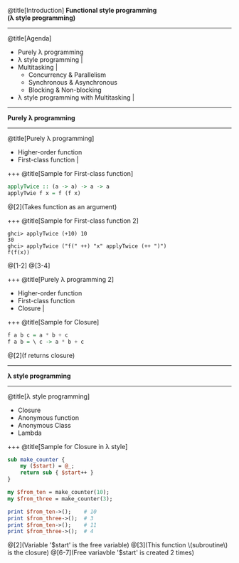 @title[Introduction]
__Functional style programming__<br />
__(λ style programming)__

---
@title[Agenda]

- Purely λ programming
- λ style programming |
- Multitasking |
    - Concurrency & Parallelism
    - Synchronous & Asynchronous
    - Blocking & Non-blocking
- λ style programming with Multitasking |

---
__Purely λ programming__

---
@title[Purely λ programming]

- Higher-order function
- First-class function |

+++
@title[Sample for First-class function]

```haskell
applyTwice :: (a -> a) -> a -> a
applyTwie f x = f (f x)
```
@[2](Takes function as an argument)

+++
@title[Sample for First-class function 2]
<!--Didn't validate yet -->
```
ghci> applyTwice (+10) 10
30
ghci> applyTwice ("f(" ++) "x" applyTwice (++ ")")
f(f(x))
```
@[1-2]
@[3-4]

+++
@title[Purely λ programming 2]

- Higher-order function
- First-class function
- Closure |

+++
@title[Sample for Closure]

```haskell
f a b c = a * b + c
f a b = \ c -> a * b + c
```
@[2](f returns closure)

---
__λ style programming__

---
@title[λ style programming]

- Closure
- Anonymous function
- Anonymous Class
- Lambda

+++
@title[Sample for Closure in λ style]

```perl
sub make_counter {
    my ($start) = @_;
    return sub { $start++ }
}

my $from_ten = make_counter(10);
my $from_three = make_counter(3);

print $from_ten->();    # 10
print $from_three->();  # 3
print $from_ten->();    # 11
print $from_three->();  # 4
```
@[2](Variable '$start' is the free variable)
@[3](This function \(subroutine\) is the closure)
@[6-7](Free variavble '$start' is created 2 times)

